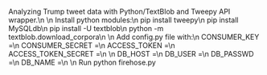 Analyzing Trump tweet data with Python/TextBlob and Tweepy API wrapper.\n
\n
Install python modules:\n
pip install tweepy\n
pip install MySQLdb\n
pip install -U textblob\n
python -m textblob.download_corpora\n
\n
Add config.py file with:\n
CONSUMER_KEY =\n
CONSUMER_SECRET =\n
ACCESS_TOKEN =\n
ACCESS_TOKEN_SECRET =\n
\n
DB_HOST =\n
DB_USER =\n
DB_PASSWD =\n
DB_NAME =\n
\n
Run python firehose.py
